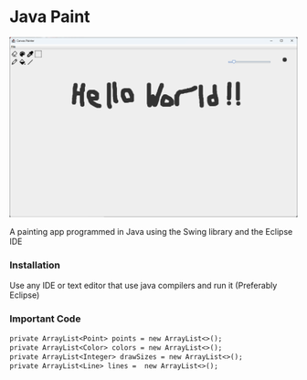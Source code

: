 # Java Paint
![GUI Screenshot](https://github.com/m-zurkiyeh/JavaPaint/blob/main/misc_imgs/Screenshot%202023-11-03%20120635.png)

A painting app programmed in Java using the Swing library and the Eclipse IDE

### Installation
Use any IDE or text editor that use java compilers and run it (Preferably Eclipse)

### Important Code
```
private ArrayList<Point> points = new ArrayList<>();
private ArrayList<Color> colors = new ArrayList<>();
private ArrayList<Integer> drawSizes = new ArrayList<>();
private ArrayList<Line> lines =  new ArrayList<>();
```
